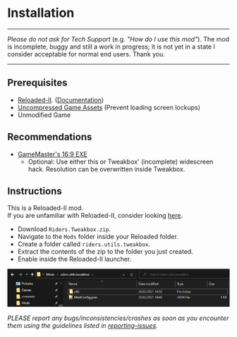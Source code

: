 # Installation

------------
*Please do not ask for Tech Support* (e.g. *"How do I use this mod"*). The mod is incomplete, buggy and still a work in progress; it is not yet in a state I consider acceptable for normal end users. Thank you.

------------

## Prerequisites
- [Reloaded-II](https://github.com/Reloaded-Project/Reloaded-II/releases). ([Documentation](https://reloaded-project.github.io/Reloaded-II/))
- [Uncompressed Game Assets](https://community.pcgamingwiki.com/files/file/2087-uncompressed-sonic-riders-assets/) (Prevent loading screen lockups)
- Unmodified Game

## Recommendations 
- [GameMaster's 16:9 EXE](https://www.wsgf.org/f/u/contrib/dr/658/hacks/riders169.7z) 
  - Optional: Use either this or Tweakbox' (incomplete) widescreen hack. Resolution can be overwritten inside Tweakbox.

## Instructions
This is a Reloaded-II mod.  
If you are unfamiliar with Reloaded-II, consider looking [here](https://reloaded-project.github.io/Reloaded-II/).

- Download `Riders.Tweakbox.zip`.
- Navigate to the `Mods` folder inside your Reloaded folder.
- Create a folder called `riders.utils.tweakbox`.
- Extract the contents of the zip to the folder you just created.
- Enable inside the Reloaded-II launcher.

![](./Images/Installation.png)

*PLEASE report any bugs/inconsistencies/crashes as soon as you encounter them using the guidelines listed in [reporting-issues](reporting-issues.md)*.